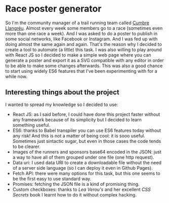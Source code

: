 # Race poster generator
So I'm the community manager of a trail running team called [Cumbre Llangréu](http://gmcumbre.blogspot.com.es/). Almost every week some members go to a race (sometimes even more than one race a week). And I was asked to do a poster to publish in some social networks, like Facebook or Instagram. And I was fed up with doing almost the same again and again. That's the reason why I decided to create a tool to automate (a little) this task.
I was also willing to play around with React JS so I decided to make a simple web page where you can generate a poster and export it as a SVG compatible with any editor in order to be able to make some changes afterwards.
This was also a good chance to start using widely ES6 features that I've been experimenting with for a while now.

## Interesting things about the project
I wanted to spread my knowledge so I decided to use:

  - React JS: as I said before, I could have done this project faster without any framework because of its simplicity but I decided to learn something useful.
  - ES6: thanks to Babel transpiler you can use ES6 features today without any risk! And this is not a matter of being cool: it is sooo useful. Sometimes just sintactic sugar, but even in those cases the code tends to be clearer.
  - Images of the runners and sponsors base64 encoded in the JSON: just a way to have all of them grouped under one file (one http request).
  - Data uri: I used data URI to create a downloadable file without the need of a server side language (so I can deploy it even in Github Pages).
  - Fetch API: there were many options for this task, but this one seems to be the first easy to use standard way.
  - Promises: fetching the JSON file is a kind of promising thing.
  - Custom checkboxes: thanks to *Lea Verou's* and her excellent *CSS Secrets* book I learnt how to do it without complex hacking.